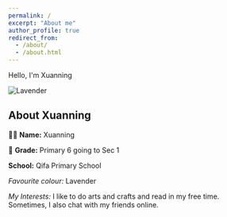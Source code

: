 ```yaml
---
permalink: /
excerpt: "About me"
author_profile: true
redirect_from: 
  - /about/
  - /about.html
---
```


Hello, I'm Xuanning

![Lavender](https://www.google.com/imgres?imgurl=https%3A%2F%2Fa-z-animals.com%2Fmedia%2F2022%2F11%2Fshutterstock_606517310-1024x650.jpg&tbnid=3nvvh8m82YQgxM&vet=12ahUKEwjkkZ6FsrmCAxVCbmwGHTUZCOIQMygLegQIARB_..i&imgrefurl=https%3A%2F%2Fa-z-animals.com%2Fblog%2Flilac-vs-lavender%2F&docid=_QYVBJVB5WiZKM&w=1024&h=650&q=lavender&ved=2ahUKEwjkkZ6FsrmCAxVCbmwGHTUZCOIQMygLegQIARB_)

## About Xuanning

👩‍🏫 **Name:** Xuanning

🏫 **Grade:** Primary 6 going to Sec 1

 **School:** Qifa Primary School

*Favourite colour:* Lavender

 *My Interests:*
I like to do arts and crafts and read in my free time. Sometimes, I also chat with my friends online. 




